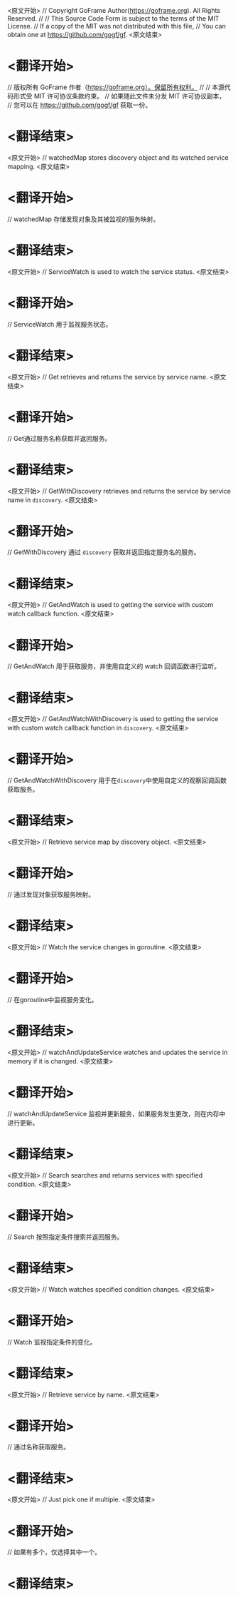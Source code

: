 
<原文开始>
// Copyright GoFrame Author(https://goframe.org). All Rights Reserved.
//
// This Source Code Form is subject to the terms of the MIT License.
// If a copy of the MIT was not distributed with this file,
// You can obtain one at https://github.com/gogf/gf.
<原文结束>

# <翻译开始>
// 版权所有 GoFrame 作者（https://goframe.org）。保留所有权利。
//
// 本源代码形式受 MIT 许可协议条款约束。
// 如果随此文件未分发 MIT 许可协议副本，
// 您可以在 https://github.com/gogf/gf 获取一份。
# <翻译结束>


<原文开始>
// watchedMap stores discovery object and its watched service mapping.
<原文结束>

# <翻译开始>
// watchedMap 存储发现对象及其被监视的服务映射。
# <翻译结束>


<原文开始>
// ServiceWatch is used to watch the service status.
<原文结束>

# <翻译开始>
// ServiceWatch 用于监视服务状态。
# <翻译结束>


<原文开始>
// Get retrieves and returns the service by service name.
<原文结束>

# <翻译开始>
// Get通过服务名称获取并返回服务。
# <翻译结束>


<原文开始>
// GetWithDiscovery retrieves and returns the service by service name in `discovery`.
<原文结束>

# <翻译开始>
// GetWithDiscovery 通过 `discovery` 获取并返回指定服务名的服务。
# <翻译结束>


<原文开始>
// GetAndWatch is used to getting the service with custom watch callback function.
<原文结束>

# <翻译开始>
// GetAndWatch 用于获取服务，并使用自定义的 watch 回调函数进行监听。
# <翻译结束>


<原文开始>
// GetAndWatchWithDiscovery is used to getting the service with custom watch callback function in `discovery`.
<原文结束>

# <翻译开始>
// GetAndWatchWithDiscovery 用于在`discovery`中使用自定义的观察回调函数获取服务。
# <翻译结束>


<原文开始>
// Retrieve service map by discovery object.
<原文结束>

# <翻译开始>
// 通过发现对象获取服务映射。
# <翻译结束>


<原文开始>
// Watch the service changes in goroutine.
<原文结束>

# <翻译开始>
// 在goroutine中监视服务变化。
# <翻译结束>


<原文开始>
// watchAndUpdateService watches and updates the service in memory if it is changed.
<原文结束>

# <翻译开始>
// watchAndUpdateService 监视并更新服务，如果服务发生更改，则在内存中进行更新。
# <翻译结束>


<原文开始>
// Search searches and returns services with specified condition.
<原文结束>

# <翻译开始>
// Search 按照指定条件搜索并返回服务。
# <翻译结束>


<原文开始>
// Watch watches specified condition changes.
<原文结束>

# <翻译开始>
// Watch 监视指定条件的变化。
# <翻译结束>


<原文开始>
// Retrieve service by name.
<原文结束>

# <翻译开始>
// 通过名称获取服务。
# <翻译结束>


<原文开始>
// Just pick one if multiple.
<原文结束>

# <翻译开始>
// 如果有多个，仅选择其中一个。
# <翻译结束>

